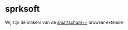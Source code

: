 # sprksoft
Wij zijn de makers van de [smartschool++](https://smartschoolplusplus.com) browser extensie
